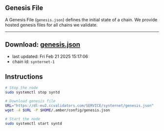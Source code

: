 ## Genesis File
A Genesis File (`genesis.json`) defines the initial state of a chain. We provide hosted genesis files for all chains we validate.

---
**Download: [genesis.json](https://dl-eu2.ccvalidators.com/SERVICE/synternet/genesis.json)**
---

- last updated: Fri Feb 21 2025 15:17:06
- chain id: `synternet-1`

## Instructions
```sh
# Stop the node
sudo systemctl stop syntd

# Download genesis file
URL="https://dl-eu2.ccvalidators.com/SERVICE/synternet/genesis.json"
wget -4 $URL -P $HOME/.amber/config/genesis.json

# Start the node
sudo systemctl start syntd
```
